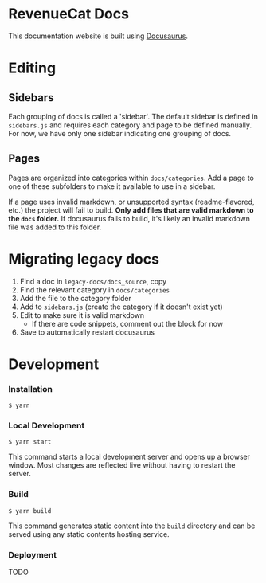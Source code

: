 # RevenueCat Docs

This documentation website is built using [Docusaurus](https://docusaurus.io/).

# Editing

## Sidebars

Each grouping of docs is called a 'sidebar'. The default sidebar is defined in `sidebars.js` and requires each category and page to be defined manually. For now, we have only one sidebar indicating one grouping of docs.

## Pages

Pages are organized into categories within `docs/categories`. Add a page to one of these subfolders to make it available to use in a sidebar.

If a page uses invalid markdown, or unsupported syntax (readme-flavored, etc.) the project will fail to build. **Only add files that are valid markdown to the `docs` folder.** If docusaurus fails to build, it's likely an invalid markdown file was added to this folder.

# Migrating legacy docs

1. Find a doc in `legacy-docs/docs_source`, copy
2. Find the relevant category in `docs/categories`
3. Add the file to the category folder
4. Add to `sidebars.js` (create the category if it doesn't exist yet)
5. Edit to make sure it is valid markdown
   - If there are code snippets, comment out the block for now
7. Save to automatically restart docusaurus

# Development

### Installation

```
$ yarn
```

### Local Development

```
$ yarn start
```

This command starts a local development server and opens up a browser window. Most changes are reflected live without having to restart the server.

### Build

```
$ yarn build
```

This command generates static content into the `build` directory and can be served using any static contents hosting service.

### Deployment

TODO
